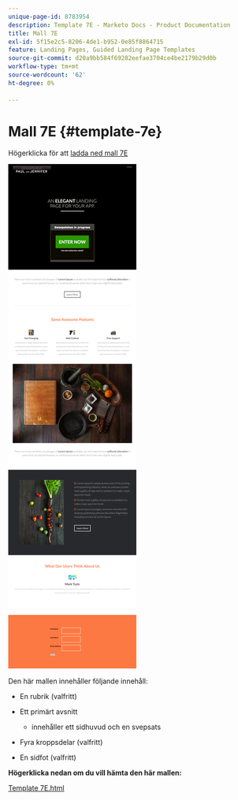 ```yaml
---
unique-page-id: 8783954
description: Template 7E - Marketo Docs - Product Documentation
title: Mall 7E
exl-id: 5f15e2c5-8206-4de1-b952-0e85f8864715
feature: Landing Pages, Guided Landing Page Templates
source-git-commit: d20a9bb584f69282eefae3704ce4be2179b29d0b
workflow-type: tm+mt
source-wordcount: '62'
ht-degree: 0%

---
```


# Mall 7E {#template-7e}

Högerklicka för att [ladda ned mall 7E](https://experienceleague.adobe.com/landing/marketo/lp-templates/template-7e.html)

![](assets/image2015-7-29-15-3a11-3a34.png)

Den här mallen innehåller följande innehåll:

* En rubrik (valfritt)
* Ett primärt avsnitt

   * innehåller ett sidhuvud och en svepsats

* Fyra kroppsdelar (valfritt)
* En sidfot (valfritt)

**Högerklicka nedan om du vill hämta den här mallen:**

[Template 7E.html](https://experienceleague.adobe.com/landing/marketo/lp-templates/template-7e.html)
